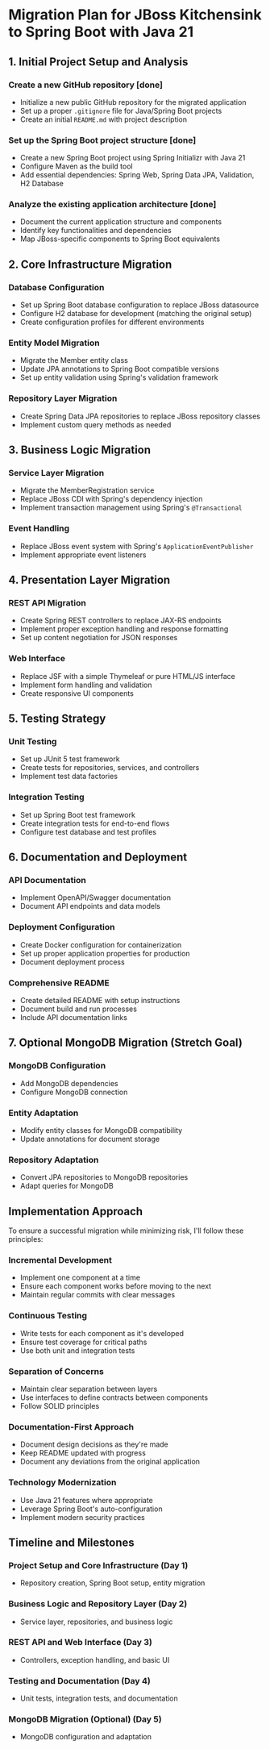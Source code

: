 # Migration Plan for JBoss Kitchensink to Spring Boot with Java 21

## 1. Initial Project Setup and Analysis

### Create a new GitHub repository [done]
- Initialize a new public GitHub repository for the migrated application
- Set up a proper `.gitignore` file for Java/Spring Boot projects
- Create an initial `README.md` with project description

### Set up the Spring Boot project structure [done]
- Create a new Spring Boot project using Spring Initializr with Java 21
- Configure Maven as the build tool
- Add essential dependencies: Spring Web, Spring Data JPA, Validation, H2 Database

### Analyze the existing application architecture [done]
- Document the current application structure and components
- Identify key functionalities and dependencies
- Map JBoss-specific components to Spring Boot equivalents

## 2. Core Infrastructure Migration

### Database Configuration
- Set up Spring Boot database configuration to replace JBoss datasource
- Configure H2 database for development (matching the original setup)
- Create configuration profiles for different environments

### Entity Model Migration
- Migrate the Member entity class
- Update JPA annotations to Spring Boot compatible versions
- Set up entity validation using Spring's validation framework

### Repository Layer Migration
- Create Spring Data JPA repositories to replace JBoss repository classes
- Implement custom query methods as needed

## 3. Business Logic Migration

### Service Layer Migration
- Migrate the MemberRegistration service
- Replace JBoss CDI with Spring's dependency injection
- Implement transaction management using Spring's `@Transactional`

### Event Handling
- Replace JBoss event system with Spring's `ApplicationEventPublisher`
- Implement appropriate event listeners

## 4. Presentation Layer Migration

### REST API Migration
- Create Spring REST controllers to replace JAX-RS endpoints
- Implement proper exception handling and response formatting
- Set up content negotiation for JSON responses

### Web Interface
- Replace JSF with a simple Thymeleaf or pure HTML/JS interface
- Implement form handling and validation
- Create responsive UI components

## 5. Testing Strategy

### Unit Testing
- Set up JUnit 5 test framework
- Create tests for repositories, services, and controllers
- Implement test data factories

### Integration Testing
- Set up Spring Boot test framework
- Create integration tests for end-to-end flows
- Configure test database and test profiles

## 6. Documentation and Deployment

### API Documentation
- Implement OpenAPI/Swagger documentation
- Document API endpoints and data models

### Deployment Configuration
- Create Docker configuration for containerization
- Set up proper application properties for production
- Document deployment process

### Comprehensive README
- Create detailed README with setup instructions
- Document build and run processes
- Include API documentation links

## 7. Optional MongoDB Migration (Stretch Goal)

### MongoDB Configuration
- Add MongoDB dependencies
- Configure MongoDB connection

### Entity Adaptation
- Modify entity classes for MongoDB compatibility
- Update annotations for document storage

### Repository Adaptation
- Convert JPA repositories to MongoDB repositories
- Adapt queries for MongoDB

## Implementation Approach

To ensure a successful migration while minimizing risk, I'll follow these principles:

### Incremental Development
- Implement one component at a time
- Ensure each component works before moving to the next
- Maintain regular commits with clear messages

### Continuous Testing
- Write tests for each component as it's developed
- Ensure test coverage for critical paths
- Use both unit and integration tests

### Separation of Concerns
- Maintain clear separation between layers
- Use interfaces to define contracts between components
- Follow SOLID principles

### Documentation-First Approach
- Document design decisions as they're made
- Keep README updated with progress
- Document any deviations from the original application

### Technology Modernization
- Use Java 21 features where appropriate
- Leverage Spring Boot's auto-configuration
- Implement modern security practices

## Timeline and Milestones

### Project Setup and Core Infrastructure (Day 1)
- Repository creation, Spring Boot setup, entity migration

### Business Logic and Repository Layer (Day 2)
- Service layer, repositories, and business logic

### REST API and Web Interface (Day 3)
- Controllers, exception handling, and basic UI

### Testing and Documentation (Day 4)
- Unit tests, integration tests, and documentation

### MongoDB Migration (Optional) (Day 5)
- MongoDB configuration and adaptation
